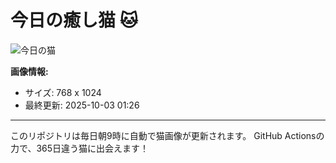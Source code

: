 # 今日の癒し猫 🐱

![今日の猫](https://cdn2.thecatapi.com/images/werXZVLvS.jpg)

**画像情報:**
- サイズ: 768 x 1024
- 最終更新: 2025-10-03 01:26

---

このリポジトリは毎日朝9時に自動で猫画像が更新されます。
GitHub Actionsの力で、365日違う猫に出会えます！

